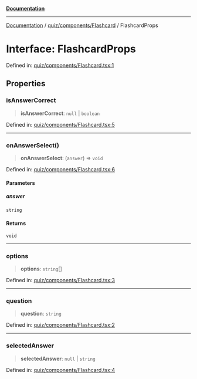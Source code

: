 [**Documentation**](../../../../README.md)

***

[Documentation](../../../../README.md) / [quiz/components/Flashcard](../README.md) / FlashcardProps

# Interface: FlashcardProps

Defined in: [quiz/components/Flashcard.tsx:1](https://github.com/Projet-Clovis/flashcard-games/blob/cdaa1ee741a03ae1c8c76b5e87cd54da494e38ee/src/quiz/components/Flashcard.tsx#L1)

## Properties

### isAnswerCorrect

> **isAnswerCorrect**: `null` \| `boolean`

Defined in: [quiz/components/Flashcard.tsx:5](https://github.com/Projet-Clovis/flashcard-games/blob/cdaa1ee741a03ae1c8c76b5e87cd54da494e38ee/src/quiz/components/Flashcard.tsx#L5)

***

### onAnswerSelect()

> **onAnswerSelect**: (`answer`) => `void`

Defined in: [quiz/components/Flashcard.tsx:6](https://github.com/Projet-Clovis/flashcard-games/blob/cdaa1ee741a03ae1c8c76b5e87cd54da494e38ee/src/quiz/components/Flashcard.tsx#L6)

#### Parameters

##### answer

`string`

#### Returns

`void`

***

### options

> **options**: `string`[]

Defined in: [quiz/components/Flashcard.tsx:3](https://github.com/Projet-Clovis/flashcard-games/blob/cdaa1ee741a03ae1c8c76b5e87cd54da494e38ee/src/quiz/components/Flashcard.tsx#L3)

***

### question

> **question**: `string`

Defined in: [quiz/components/Flashcard.tsx:2](https://github.com/Projet-Clovis/flashcard-games/blob/cdaa1ee741a03ae1c8c76b5e87cd54da494e38ee/src/quiz/components/Flashcard.tsx#L2)

***

### selectedAnswer

> **selectedAnswer**: `null` \| `string`

Defined in: [quiz/components/Flashcard.tsx:4](https://github.com/Projet-Clovis/flashcard-games/blob/cdaa1ee741a03ae1c8c76b5e87cd54da494e38ee/src/quiz/components/Flashcard.tsx#L4)
